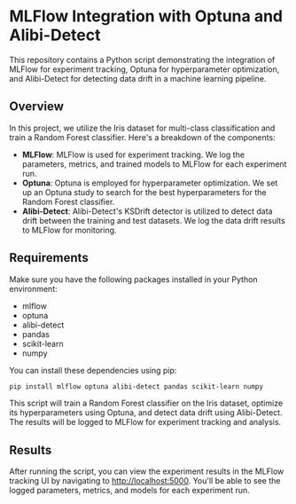 # MLFlow Integration with Optuna and Alibi-Detect

This repository contains a Python script demonstrating the integration of MLFlow for experiment tracking, Optuna for hyperparameter optimization, and Alibi-Detect for detecting data drift in a machine learning pipeline.

## Overview

In this project, we utilize the Iris dataset for multi-class classification and train a Random Forest classifier. Here's a breakdown of the components:

- **MLFlow**: MLFlow is used for experiment tracking. We log the parameters, metrics, and trained models to MLFlow for each experiment run.
- **Optuna**: Optuna is employed for hyperparameter optimization. We set up an Optuna study to search for the best hyperparameters for the Random Forest classifier.
- **Alibi-Detect**: Alibi-Detect's KSDrift detector is utilized to detect data drift between the training and test datasets. We log the data drift results to MLFlow for monitoring.

## Requirements

Make sure you have the following packages installed in your Python environment:

- mlflow
- optuna
- alibi-detect
- pandas
- scikit-learn
- numpy

You can install these dependencies using pip:

```bash
pip install mlflow optuna alibi-detect pandas scikit-learn numpy
```


This script will train a Random Forest classifier on the Iris dataset, optimize its hyperparameters using Optuna, and detect data drift using Alibi-Detect. The results will be logged to MLFlow for experiment tracking and analysis.

## Results

After running the script, you can view the experiment results in the MLFlow tracking UI by navigating to [http://localhost:5000](http://localhost:5000/). You'll be able to see the logged parameters, metrics, and models for each experiment run.
